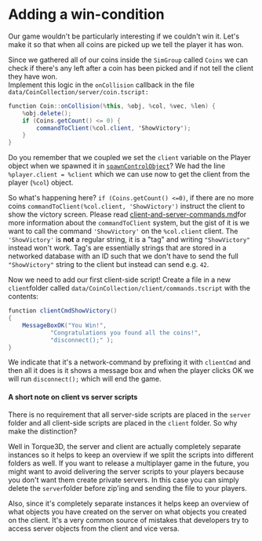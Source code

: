 # Adding a win-condition

Our game wouldn't be particularly interesting if we couldn't win it. Let's make it so that when all coins are picked up we tell the player it has won.

Since we gathered all of our coins inside the `SimGroup` called `Coins` we can check if there's any left after a coin has been picked and if not tell the client they have won.\
Implement this logic in the `onCollision` callback in the file `data/CoinCollection/server/coin.tscript:`

```csharp
function Coin::onCollision(%this, %obj, %col, %vec, %len) {
    %obj.delete();
    if (Coins.getCount() <= 0) {
        commandToClient(%col.client, 'ShowVictory');
    }
}
```

Do you remember that we coupled we set the `client` variable on the Player object when we spawned it in [`spawnControlObject`](adding-a-player.md)? We had the line `%player.client = %client` which we can use now to get the client from the player (`%col`) object.

So what's happening here? `if (Coins.getCount() <=0)`, if there are no more coins `commandToClient(%col.client, 'ShowVictory')` instruct the client to show the victory screen. Please read [client-and-server-commands.md](../../../building-your-gameplay/client-and-server-commands.md "mention")for more information about the `commandToClient` system, but the gist of it is we want to call the command `'ShowVictory'` on the `%col.client` client. The `'ShowVictory'` is **not** a regular string, it is a "tag" and writing `"ShowVictory"` instead won't work. Tag's are essentially strings that are stored in a networked  database with an ID such that we don't have to send the full `"ShowVictory"` string to the client but instead can send e.g. `42`.

Now we need to add our first client-side script! Create a file in a new `client`folder called `data/CoinCollection/client/commands.tscript` with the contents:

```csharp
function clientCmdShowVictory()
{
    MessageBoxOK("You Win!",
            "Congratulations you found all the coins!",
            "disconnect();" );
}
```

We indicate that it's a network-command by prefixing it with `clientCmd` and then all it does is it shows a message box and when the player clicks OK we will run `disconnect();` which will end the game.

#### A short note on client vs server scripts

There is no requirement that all server-side scripts are placed in the `server` folder and all client-side scripts are placed in the `client` folder. So why make the distinction?

Well in Torque3D, the server and client are actually completely separate instances so it helps to keep an overview if we split the scripts into different folders as well. If you want to release a multiplayer game in the future, you might want to avoid delivering the server scripts to your players because you don't want them create private servers. In this case you can simply delete the `server`folder before zip'ing and sending the file to your players.

Also, since it's completely separate instances it helps keep an overview of what objects you have created on the server on what objects you created on the client. It's a very common source of mistakes that developers try to access server objects from the client and vice versa.

